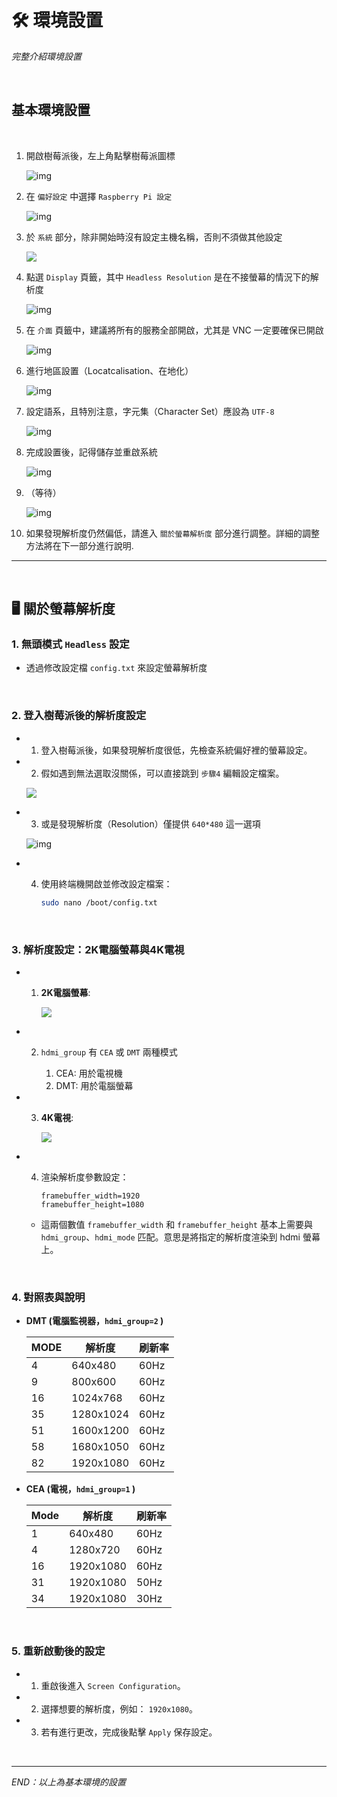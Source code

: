 # 🛠 環境設置

  *完整介紹環境設置*

<br>

## 基本環境設置

<br>

1. 開啟樹莓派後，左上角點擊樹莓派圖標

   ![img](images/img_91.png)

2. 在 `偏好設定` 中選擇 `Raspberry Pi 設定`

   ![img](images/img_92.png)

3. 於 `系統` 部分，除非開始時沒有設定主機名稱，否則不須做其他設定

   ![](images/img_93.png)   

4. 點選 `Display` 頁籤，其中 `Headless Resolution` 是在不接螢幕的情況下的解析度

   ![img](images/img_95.png)

5. 在 `介面` 頁籤中，建議將所有的服務全部開啟，尤其是 VNC 一定要確保已開啟

   ![img](images/img_96.png)

6. 進行地區設置（Locatcalisation、在地化）

   ![img](images/img_97.png)

7. 設定語系，且特別注意，字元集（Character Set）應設為 `UTF-8`

   ![img](images/img_98.png)

8. 完成設置後，記得儲存並重啟系統

   ![img](images/img_99.png)

9. （等待）

   ![img](images/img_100.png)

10. 如果發現解析度仍然偏低，請進入 `關於螢幕解析度` 部分進行調整。詳細的調整方法將在下一部分進行說明.

---

<br>

## 🖥 關於螢幕解析度

### 1. 無頭模式 `Headless` 設定

   - 透過修改設定檔 `config.txt` 來設定螢幕解析度

<br>

### 2. 登入樹莓派後的解析度設定

   - 1. 登入樹莓派後，如果發現解析度很低，先檢查系統偏好裡的螢幕設定。
   
   - 2. 假如遇到無法選取沒關係，可以直接跳到 `步驟4` 編輯設定檔案。
      
      ![](images/img_301.png)

   - 3. 或是發現解析度（Resolution）僅提供 `640*480` 這一選項

     ![img](images/img_101.png)

   - 4. 使用終端機開啟並修改設定檔案：

        ```bash
        sudo nano /boot/config.txt
        ```

<br>

### 3. 解析度設定：2K電腦螢幕與4K電視

   - 1. **2K電腦螢幕**:

        ![](images/img_102.png)
   - 2. `hdmi_group` 有 `CEA` 或 `DMT` 兩種模式

        1. CEA: 用於電視機
        2. DMT: 用於電腦螢幕
   - 3. **4K電視**:

        ![](images/img_103.png)
   - 4. 渲染解析度參數設定：

        ```
        framebuffer_width=1920
        framebuffer_height=1080
        ```

     - 這兩個數值 `framebuffer_width` 和 `framebuffer_height` 基本上需要與 `hdmi_group`、`hdmi_mode` 匹配。意思是將指定的解析度渲染到 hdmi 螢幕上。

<br>

### 4. 對照表與說明

- **DMT (電腦監視器，`hdmi_group=2` )**

  | MODE | 解析度    | 刷新率 |
  | ---- | --------- | ------ |
  | 4    | 640x480   | 60Hz   |
  | 9    | 800x600   | 60Hz   |
  | 16   | 1024x768  | 60Hz   |
  | 35   | 1280x1024 | 60Hz   |
  | 51   | 1600x1200 | 60Hz   |
  | 58   | 1680x1050 | 60Hz   |
  | 82   | 1920x1080 | 60Hz   |

- **CEA (電視，`hdmi_group=1` )**

  | Mode | 解析度    | 刷新率 |
  | ---- | --------- | ------ |
  | 1    | 640x480   | 60Hz   |
  | 4    | 1280x720  | 60Hz   |
  | 16   | 1920x1080 | 60Hz   |
  | 31   | 1920x1080 | 50Hz   |
  | 34   | 1920x1080 | 30Hz   |

<br>

### 5. 重新啟動後的設定

   - 1. 重啟後進入 `Screen Configuration`。
   - 2. 選擇想要的解析度，例如： `1920x1080`。
   - 3. 若有進行更改，完成後點擊 `Apply` 保存設定。

<br>

---

_END：以上為基本環境的設置_
